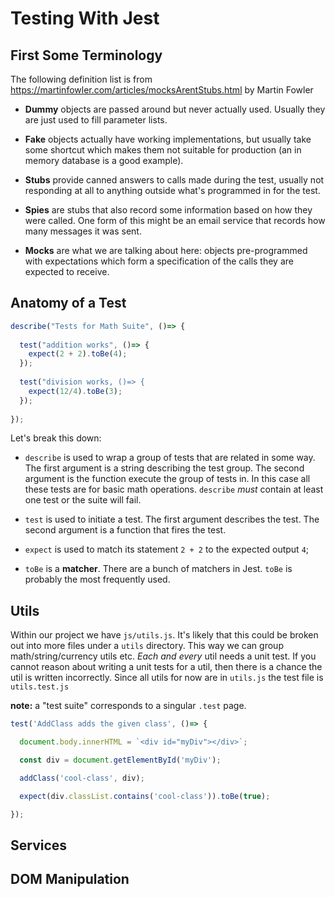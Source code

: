 # Testing With Jest

## First Some Terminology

The following definition list is from https://martinfowler.com/articles/mocksArentStubs.html by Martin Fowler

- **Dummy** objects are passed around but never actually used. Usually they are just
  used to fill parameter lists.

- **Fake** objects actually have working implementations, but usually take some
  shortcut which makes them not suitable for production (an in memory
  database is a good example).

- **Stubs** provide canned answers to calls made during the test, usually not responding at all to anything outside what's programmed in for the test.

- **Spies** are stubs that also record some information based on how they were called. One form of this might be an email service that records how many messages it was sent.

- **Mocks** are what we are talking about here: objects pre-programmed with expectations which form a specification of the calls they are expected to receive.

## Anatomy of a Test
```js
describe("Tests for Math Suite", ()=> {
  
  test("addition works", ()=> {
    expect(2 + 2).toBe(4);
  });
  
  test("division works, ()=> {
    expect(12/4).toBe(3);
  });
  
});
```
Let's break this down:

- `describe` is used to wrap a group of tests that are related in some way.  The first argument is a string describing the test group.  The second argument is the function execute the group of tests in.  In this case all these tests are for basic math operations.  `describe` *must* contain at least one test or the suite will fail.

- `test` is used to initiate a test.  The first argument describes the test.  The second argument is a function that fires the test.

- `expect` is used to match its statement `2 + 2` to the expected output `4`;

- `toBe` is a **matcher**.  There are a bunch of matchers in Jest.  `toBe` is probably the most frequently used.

## Utils

Within our project we have `js/utils.js`. It's likely that this
could be broken out into more files under a
`utils` directory. This way we can group math/string/currency
utils etc. _Each and every_ util needs a unit test. If you cannot
reason about writing a unit tests for a util, then there is a chance the
util is written incorrectly. Since all utils for now are in
`utils.js` the test file is `utils.test.js`

**note:** a "test suite" corresponds to a singular `.test` page.  

```js
test('AddClass adds the given class', ()=> {

  document.body.innerHTML = `<div id="myDiv"></div>`;

  const div = document.getElementById('myDiv');

  addClass('cool-class', div);

  expect(div.classList.contains('cool-class')).toBe(true);

});
```

## Services

## DOM Manipulation
